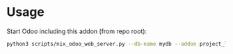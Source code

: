 # Usage

Start Odoo including this addon (from repo root):

```bash
python3 scripts/nix_odoo_web_server.py --db-name mydb --addon project_list
```
